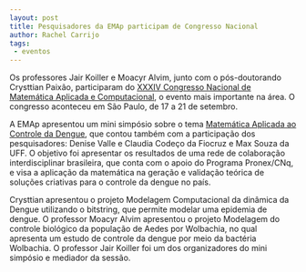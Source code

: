 ```yaml
---
layout: post
title: Pesquisadores da EMAp participam de Congresso Nacional
author: Rachel Carrijo
tags:
 - eventos
---
```


Os professores Jair Koiller e Moacyr Alvim, junto com o pós-doutorando
Crysttian Paixão, participaram do
[XXXIV Congresso Nacional de Matemática Aplicada e Computacional](http://www.cnmac2012.org.br/),
o evento mais importante na área. O congresso aconteceu em São Paulo,
de 17 a 21 de setembro.

A EMAp apresentou um mini simpósio sobre o tema
[Matemática Aplicada ao Controle da Dengue](http://www.cnmac2012.org.br/minissimposios.php#ms1),
que contou também com a participação dos pesquisadores: Denise Valle e
Claudia Codeço da Fiocruz e Max Souza da UFF. O objetivo foi
apresentar os resultados de uma rede de colaboração interdisciplinar
brasileira, que conta com o apoio do Programa Pronex/CNq, e visa a
aplicação da matemática na geração e validação teórica de soluções
criativas para o controle da dengue no país.

Crysttian apresentou o projeto Modelagem Computacional da dinâmica da
Dengue utilizando o bitstring, que permite modelar uma epidemia de
dengue. O professor Moacyr Alvim apresentou o projeto Modelagem do
controle biológico da população de Aedes por Wolbachia, no qual
apresenta um estudo de controle da dengue por meio da bactéria
Wolbachia. O professor Jair Koiller foi um dos organizadores do mini
simpósio e mediador da sessão.
